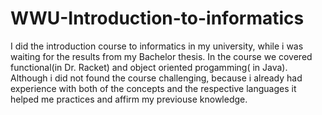 # WWU-Introduction-to-informatics
I did the introduction course to informatics in my university, while i was waiting for the results from my Bachelor thesis. In the course we covered functional(in Dr. Racket) and object oriented progamming( in Java). Although i did not found the course challenging, because i already had experience with both of the concepts and the respective languages it helped me practices and affirm my previouse knowledge. 
